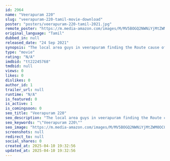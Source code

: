 ```yaml
---
id: 2964
name: "Veerapuram 220"
slug: "veerapuram-220-tamil-movie-download"
poster: "posters/veerapuram-220-tamil-2021.jpg"
remote_poster: "https://m.media-amazon.com/images/M/MV5BOGQ2NWNiYjMtZWM0OC00ZTllLThkOWUtZTE3OThjMTE2OTJkXkEyXkFqcGdeQXVyMTA4MzQ4NzMw._V1_SX300.jpg"
original_language: "Tamil"
dubbed_in: null
released_date: "24 Sep 2021"
synopsis: "The local area guys in veerapuram finding the Route cause of unidentified accidents in their home town. This story is based on true incident"
type: "movie"
rating: "N/A"
imdbid: "tt22245768"
tmdbid: null
views: 0
likes: 0
dislikes: 0
author_id: 1
trailer_url: null
runtime: "N/A"
is_featured: 0
is_active: 1
is_comingsoon: 0
seo_title: "Veerapuram 220"
seo_description: "The local area guys in veerapuram finding the Route cause of unidentified accidents in their home town. This story is based on true incident"
seo_keywords: "\"Veerapuram 220\""
seo_image: "https://m.media-amazon.com/images/M/MV5BOGQ2NWNiYjMtZWM0OC00ZTllLThkOWUtZTE3OThjMTE2OTJkXkEyXkFqcGdeQXVyMTA4MzQ4NzMw._V1_SX300.jpg"
screenshots: null
redirect_to: null
social_shares: 0
created_at: 2025-04-10 19:32:56
updated_at: 2025-04-10 19:32:56
---
```


